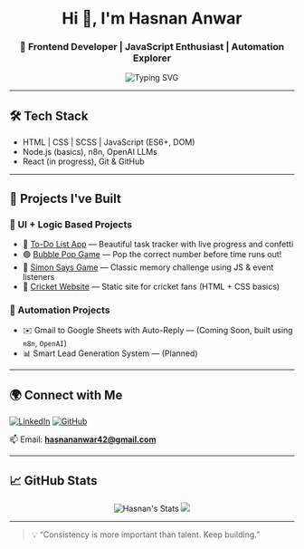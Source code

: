 <h1 align="center">Hi 👋, I'm Hasnan Anwar</h1>
<h3 align="center">🚀 Frontend Developer | JavaScript Enthusiast | Automation Explorer</h3>

<p align="center">
  <img src="https://readme-typing-svg.herokuapp.com?font=Fira+Code&duration=2000&pause=1000&color=F78DA7&center=true&vCenter=true&width=435&lines=Building+smart+UIs+with+JS;Automating+workflows+with+n8n+%26+LLMs;Always+learning+something+new!" alt="Typing SVG" />
</p>

---

## 🛠️ Tech Stack
- HTML | CSS | SCSS | JavaScript (ES6+, DOM)
- Node.js (basics), n8n, OpenAI LLMs
- React (in progress), Git & GitHub

---

## 💼 Projects I've Built

### 🔨 UI + Logic Based Projects
- 🎯 [To-Do List App](https://github.com/Hasnan42/todo-list) — Beautiful task tracker with live progress and confetti
- 🟢 [Bubble Pop Game](https://github.com/Hasnan42/bubble-game) — Pop the correct number before time runs out!
- 🧠 [Simon Says Game](https://github.com/Hasnan42/simon-says) — Classic memory challenge using JS & event listeners
- 🏏 [Cricket Website](https://github.com/Hasnan42/cricket-website) — Static site for cricket fans (HTML + CSS basics)

### 🤖 Automation Projects
- ✉️ Gmail to Google Sheets with Auto-Reply — (Coming Soon, built using `n8n`, `OpenAI`)
- 📊 Smart Lead Generation System — (Planned)

---

## 🌍 Connect with Me
[![LinkedIn](https://img.shields.io/badge/-Hasnan%20Anwar-blue?style=for-the-badge&logo=Linkedin&logoColor=white)](https://www.linkedin.com/in/hasnan-anwar-460570213/)
[![GitHub](https://img.shields.io/badge/-GitHub-black?style=for-the-badge&logo=github&logoColor=white)](https://github.com/Hasnan42)

📫 Email: **hasnananwar42@gmail.com**

---

## 📈 GitHub Stats
<p align="center">
  <img src="https://github-readme-stats.vercel.app/api?username=Hasnan42&show_icons=true&theme=radical" alt="Hasnan's Stats" />
  <img src="https://github-readme-stats.vercel.app/api/top-langs/?username=Hasnan42&layout=compact&theme=radical" />
</p>

---

> 💡 “Consistency is more important than talent. Keep building.”

